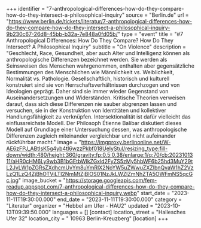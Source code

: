 +++
identifier = "7-anthropological-differences-how-do-they-compare-how-do-they-intersect-a-philosophical-inquiry"
source = "Berlin.de"
url = "https://www.berlin.de/tickets/literatur/7-anthropological-differences-how-do-they-compare-how-do-they-intersect-a-philosophical-inquiry-9b230c67-26d8-45bb-b32a-7e848a0fd05b/"
type = "event"
title = "#7 Anthropological Differences: How Do They Compare? How Do They Intersect? A Philosophical Inquiry"
subtitle = "On Violence"
description = "Geschlecht, Race, Gesundheit, aber auch Alter und Intelligenz können als anthropologische Differenzen bezeichnet werden. Sie werden als Seinsweisen des Menschen wahrgenommen, enthalten aber gegensätzliche Bestimmungen des Menschlichen wie Männlichkeit vs. Weiblichkeit, Normalität vs. Pathologie. Gesellschaftlich, historisch und kulturell konstruiert sind sie von Herrschaftsverhältnissen durchzogen und von Ideologien geprägt. Daher sind sie immer wieder Gegenstand von Auseinandersetzungen und Widerständen. Kritische Theorien verweisen darauf, dass sich diese Differenzen nie sauber abgrenzen lassen und versuchen, sie in der Konstruktion von Identitäten und kollektiver Handlungsfähigkeit zu verknüpfen. Intersektionalität ist dafür vielleicht das einflussreichste Modell. Der Philosoph Étienne Balibar diskutiert dieses Modell auf Grundlage einer Untersuchung dessen, was anthropologische Differenzen zugleich miteinander vergleichbar und nicht aufeinander rückführbar macht."
image = "https://imgproxy.berlinonline.net/W-AE6zFPJ_ABtIsK5g4yb4tI6wzzPkbf018UeIyStuI/resizing_type:fill-down/width:480/height:360/gravity:fp:0.5:0.38/enlarge:1/q:70/cb:2023101311/aHR0cHM6Ly9wb3B1bGEtbWlkZGxld2FyZS5zMy5hbWF6b25hd3MuY29tL2JvLW1pZGRsZXdhcmUvYm8uYmRlX2NoYW5uZWwuZXZlbnQvaW1hZ2VzLzQ1LzQ4ZjBhOTViLTI2NmMtZjBlOS01NzJkLWZlZmNhZTA5OWFmNS5qcGc.jpg"
image_bucket = "https://storage.googleapis.com/fem-readup.appspot.com/7-anthropological-differences-how-do-they-compare-how-do-they-intersect-a-philosophical-inquiry.webp"
start_date = "2023-11-11T19:30:00.000"
end_date = "2023-11-11T19:30:00.000"
category = "Literatur"
organizer = "Hebbel am Ufer - HAU2"
updated = "2023-10-13T09:39:50.000"
languages = []
[contact]
location_street = "Hallesches Ufer 32"
location_city = " 10963 Berlin-Kreuzberg"
[location]
+++